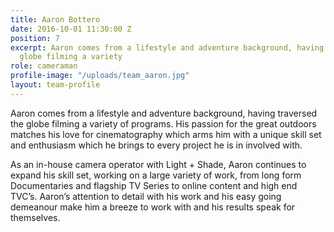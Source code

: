 ```yaml
---
title: Aaron Bottero
date: 2016-10-01 11:30:00 Z
position: 7
excerpt: Aaron comes from a lifestyle and adventure background, having traversed the
  globe filming a variety
role: cameraman
profile-image: "/uploads/team_aaron.jpg"
layout: team-profile
---
```


Aaron comes from a lifestyle and adventure background, having traversed the globe filming a variety of programs. His passion for the great outdoors matches his love for cinematography which arms him with a unique skill set and enthusiasm which he brings to every project he is in involved with.

As an in-house camera operator with Light + Shade, Aaron continues to expand his skill set,  working on a large variety of work, from long form Documentaries and flagship TV Series to online content and high end TVC’s. Aaron’s attention to detail with his work and his easy going demeanour make him a breeze to work with and his results speak for themselves.